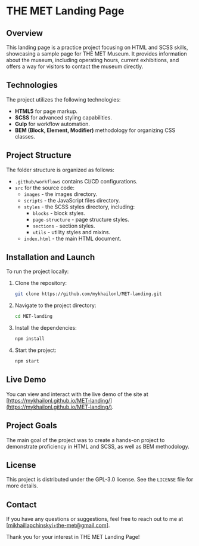 # THE MET Landing Page

## Overview
This landing page is a practice project focusing on HTML and SCSS skills, showcasing a sample page for THE MET Museum. It provides information about the museum, including operating hours, current exhibitions, and offers a way for visitors to contact the museum directly.

## Technologies
The project utilizes the following technologies:
- **HTML5** for page markup.
- **SCSS** for advanced styling capabilities.
- **Gulp** for workflow automation.
- **BEM (Block, Element, Modifier)** methodology for organizing CSS classes.

## Project Structure
The folder structure is organized as follows:
- `.github/workflows` contains CI/CD configurations.
- `src` for the source code:
  - `images` - the images directory.
  - `scripts` - the JavaScript files directory.
  - `styles` - the SCSS styles directory, including:
    - `blocks` - block styles.
    - `page-structure` - page structure styles.
    - `sections` - section styles.
    - `utils` - utility styles and mixins.
  - `index.html` - the main HTML document.

## Installation and Launch
To run the project locally:
1. Clone the repository:
   ```bash
   git clone https://github.com/mykhailonl/MET-landing.git
2. Navigate to the project directory:
   ```bash
   cd MET-landing
3. Install the dependencies:
   ```bash
   npm install
4. Start the project:
   ```bash
   npm start


## Live Demo
You can view and interact with the live demo of the site at [https://mykhailonl.github.io/MET-landing/](https://mykhailonl.github.io/MET-landing/).

## Project Goals
The main goal of the project was to create a hands-on project to demonstrate proficiency in HTML and SCSS, as well as BEM methodology.

## License
This project is distributed under the GPL-3.0 license. See the `LICENSE` file for more details.

## Contact
If you have any questions or suggestions, feel free to reach out to me at [mikhaillapchinskyi+the-met@gmail.com].

Thank you for your interest in THE MET Landing Page!

